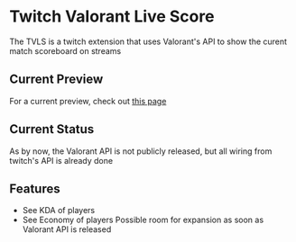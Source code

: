 # Twitch Valorant Live Score

The TVLS is a twitch extension that uses Valorant's API to show the curent match scoreboard on streams


## Current Preview

For a current preview, check out [this page](https://yrk06.github.io/TVLS/details.html)


## Current Status

As by now, the Valorant API is not publicly released, but all wiring from twitch's API is already done

## Features
- See KDA of players
- See Economy of players 
 Possible room for expansion as soon as Valorant API is released
